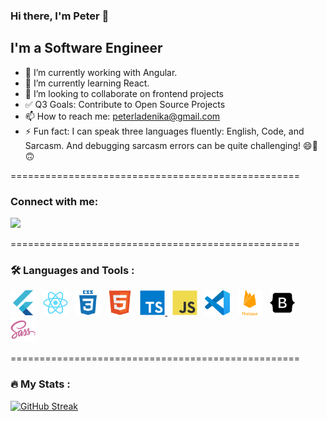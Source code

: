 ### Hi there, I'm Peter 👋
## I'm a Software Engineer
- 🔭 I’m currently working with Angular.
- 🌱 I’m currently learning React.
- 👯 I’m looking to collaborate on frontend projects
- ✅ Q3 Goals: Contribute to Open Source Projects
- 📫 How to reach me: peterladenika@gmail.com
- ⚡ Fun fact: I can speak three languages fluently: English, Code, and Sarcasm. And debugging sarcasm errors can be quite challenging! 😄🤖🙃

==================================================

### Connect with me:

<p align="left">
<a href = "https://www.linkedin.com/in/peter-ladenika/"><img src="https://img.icons8.com/fluent/48/000000/linkedin.png"/></a>
<!-- <a href = "https://twitter.com/__peterr"><img src="https://img.icons8.com/fluent/48/000000/twitter.png"/></a> -->
</p> 

==================================================

### :hammer_and_wrench: Languages and Tools :
<img src="https://github.com/devicons/devicon/blob/master/icons/flutter/flutter-original.svg" title="Flutter" alt="Flutter" width="40" height="40"/> &nbsp;
<img src="https://github.com/devicons/devicon/blob/master/icons/react/react-original.svg" title="React" alt="React" width="40" height="40"/> &nbsp;
<img src="https://github.com/devicons/devicon/blob/master/icons/css3/css3-plain-wordmark.svg" title="CSS3" alt="CSS" width="40" height="40"/> &nbsp;
<img src="https://github.com/devicons/devicon/blob/master/icons/html5/html5-original.svg" title="HTML5" alt="HTML" width="40" height="40"/> &nbsp;
<a href="https://www.typescriptlang.org/" target="_blank" rel="noreferrer">
  <img src="https://raw.githubusercontent.com/devicons/devicon/master/icons/typescript/typescript-original.svg" alt="typescript" width="40" height="40"/>
</a> &nbsp;
<img src="https://github.com/devicons/devicon/blob/master/icons/javascript/javascript-original.svg" title="JavaScript" alt="JavaScript" width="40" height="40"/> &nbsp;
<img src="https://raw.githubusercontent.com/github/explore/80688e429a7d4ef2fca1e82350fe8e3517d3494d/topics/visual-studio-code/visual-studio-code.png" title="vscode" width="40" height="40"/> &nbsp;
<img src="https://github.com/devicons/devicon/blob/master/icons/firebase/firebase-plain-wordmark.svg" title="Firebase" alt="Firebase" width="40" height="40"/> &nbsp;
<img src="https://github.com/devicons/devicon/blob/master/icons/bootstrap/bootstrap-plain.svg" title="Bootstrap" alt="Bootstrap" width="40" height="40"/> &nbsp;
<img src="https://github.com/devicons/devicon/blob/master/icons/sass/sass-original.svg" title="SCSS" alt="SCSS" width="40" height="40"/> &nbsp;

==================================================

### :fire: My Stats :
[![GitHub Streak](http://github-readme-streak-stats.herokuapp.com?user=LadenikaPeter&theme=dark&background=000000)](https://git.io/streak-stats)


